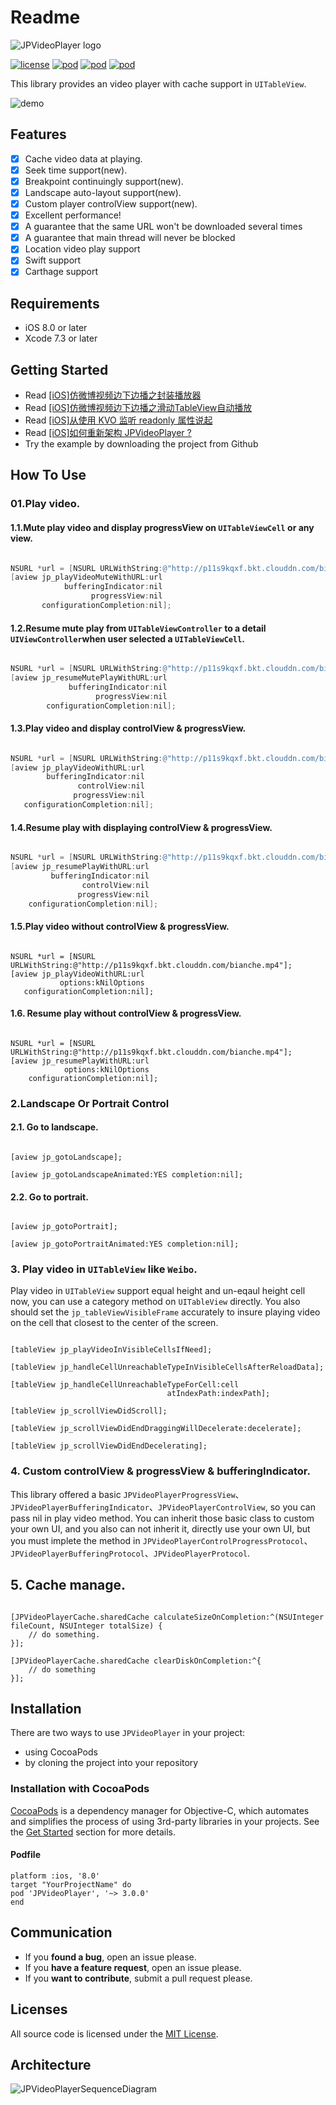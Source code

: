 # Readme

<p align="left" >
<img src="Images/JPVideoPlayer.png" title="JPVideoPlayer logo" float=left>
</p>

[![license](https://img.shields.io/github/license/mashape/apistatus.svg)](https://github.com/newyjp/JPVideoPlayer)
[![pod](https://img.shields.io/badge/pod-3.0.0-green.svg)](https://github.com/newyjp/JPVideoPlayer) 
[![pod](https://img.shields.io/badge/about%20me-NewPan-red.svg)](http://www.jianshu.com/users/e2f2d779c022/latest_articles) 
[![pod](https://img.shields.io/badge/swift-support-fc2f24.svg?maxAge=2592000)](https://github.com/apple/swift)

This library provides an video player with cache support in `UITableView`.

<p align="left" >
<img src="Images/demo.gif" title="demo" float=left>
</p>

## Features
- [x] Cache video data at playing.
- [x] Seek time support(new).
- [x] Breakpoint continuingly support(new).
- [x] Landscape auto-layout support(new).
- [x] Custom player controlView support(new).
- [x] Excellent performance!
- [x] A guarantee that the same URL won't be downloaded several times
- [x] A guarantee that main thread will never be blocked
- [x] Location video play support
- [x] Swift support
- [x] Carthage support

## Requirements
- iOS 8.0 or later
- Xcode 7.3 or later

## Getting Started
- Read [[iOS]仿微博视频边下边播之封装播放器](http://www.jianshu.com/p/0d4588a7540f)
- Read [[iOS]仿微博视频边下边播之滑动TableView自动播放](http://www.jianshu.com/p/3946317760a6)
- Read [[iOS]从使用 KVO 监听 readonly 属性说起](http://www.jianshu.com/p/abd238407e0d)
- Read [[iOS]如何重新架构 JPVideoPlayer ?](http://www.jianshu.com/p/66638bdfd537)
- Try the example by downloading the project from Github

## How To Use
### 01.Play video.
#### 1.1.Mute play video and display progressView on `UITableViewCell` or any view.
```objective-c

NSURL *url = [NSURL URLWithString:@"http://p11s9kqxf.bkt.clouddn.com/bianche.mp4"];
[aview jp_playVideoMuteWithURL:url
            bufferingIndicator:nil
                  progressView:nil
       configurationCompletion:nil];
```


#### 1.2.Resume mute play from `UITableViewController` to  a detail `UIViewController`when user selected a `UITableViewCell`.
```objective-c

NSURL *url = [NSURL URLWithString:@"http://p11s9kqxf.bkt.clouddn.com/bianche.mp4"];
[aview jp_resumeMutePlayWithURL:url
             bufferingIndicator:nil
                   progressView:nil
        configurationCompletion:nil];
```

#### 1.3.Play video and display controlView & progressView.
```objective-c

NSURL *url = [NSURL URLWithString:@"http://p11s9kqxf.bkt.clouddn.com/bianche.mp4"];
[aview jp_playVideoWithURL:url
        bufferingIndicator:nil
               controlView:nil
              progressView:nil
   configurationCompletion:nil];
```

#### 1.4.Resume play with displaying controlView & progressView.
```objective-c

NSURL *url = [NSURL URLWithString:@"http://p11s9kqxf.bkt.clouddn.com/bianche.mp4"];
[aview jp_resumePlayWithURL:url
         bufferingIndicator:nil
                controlView:nil
               progressView:nil
    configurationCompletion:nil];
```

#### 1.5.Play video without controlView & progressView.
```Objective-C:

NSURL *url = [NSURL URLWithString:@"http://p11s9kqxf.bkt.clouddn.com/bianche.mp4"];
[aview jp_playVideoWithURL:url
		   options:kNilOptions
   configurationCompletion:nil];
```

#### 1.6. Resume play without controlView & progressView.
```Objective-C:

NSURL *url = [NSURL URLWithString:@"http://p11s9kqxf.bkt.clouddn.com/bianche.mp4"];
[aview jp_resumePlayWithURL:url
		    options:kNilOptions
    configurationCompletion:nil];
```


### 2.Landscape Or Portrait Control
#### 2.1. Go to landscape.
```Objective-C:

[aview jp_gotoLandscape];

[aview jp_gotoLandscapeAnimated:YES completion:nil];
```

#### 2.2. Go to portrait.
```Objective-C:

[aview jp_gotoPortrait];

[aview jp_gotoPortraitAnimated:YES completion:nil];
```

### 3. Play video in `UITableView` like `Weibo`.

Play video in  `UITableView` support equal height and un-eqaul height cell now, you can use a category method on  `UITableView` directly. You also should set the `jp_tableViewVisibleFrame` accurately to  insure playing video on the cell that closest to the center of the screen.

```Objective-C:

[tableView jp_playVideoInVisibleCellsIfNeed];

[tableView jp_handleCellUnreachableTypeInVisibleCellsAfterReloadData];

[tableView jp_handleCellUnreachableTypeForCell:cell
                                   atIndexPath:indexPath];

[tableView jp_scrollViewDidScroll];

[tableView jp_scrollViewDidEndDraggingWillDecelerate:decelerate];

[tableView jp_scrollViewDidEndDecelerating];
```

### 4. Custom controlView & progressView & bufferingIndicator.
This library offered a basic `JPVideoPlayerProgressView`、`JPVideoPlayerBufferingIndicator`、`JPVideoPlayerControlView`, so you can pass nil in play video method. You can inherit those basic class to custom your own UI, and you also can not inherit it, directly use your own UI, but you must implete the method in `JPVideoPlayerControlProgressProtocol`、`JPVideoPlayerBufferingProtocol`、`JPVideoPlayerProtocol`.


## 5. Cache manage.
```Objective-C:

[JPVideoPlayerCache.sharedCache calculateSizeOnCompletion:^(NSUInteger fileCount, NSUInteger totalSize) {
    // do something.
}];

[JPVideoPlayerCache.sharedCache clearDiskOnCompletion:^{
    // do something
}];
```


## Installation
There are two ways to use `JPVideoPlayer` in your project:
- using CocoaPods
- by cloning the project into your repository

### Installation with CocoaPods

[CocoaPods](http://cocoapods.org/) is a dependency manager for Objective-C, which automates and simplifies the process of using 3rd-party libraries in your projects. See the [Get Started](http://cocoapods.org/#get_started) section for more details.

#### Podfile
```
platform :ios, '8.0'
target "YourProjectName" do
pod 'JPVideoPlayer', '~> 3.0.0'
end
```


## Communication
- If you **found a bug**, open an issue please.
- If you **have a feature request**, open an issue please.
- If you **want to contribute**, submit a pull request please.

## Licenses
All source code is licensed under the [MIT License](https://github.com/Chris-Pan/JPVideoPlayer/blob/master/LICENSE).

## Architecture
<p align="left" >
<img src="Images/JPVideoPlayerSequenceDiagram.png" title="JPVideoPlayerSequenceDiagram" float=left>
</p>
